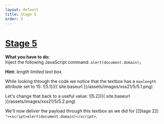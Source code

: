 ```yaml
---
layout: default
title: Stage 5
order: 5
---
```



# [Stage 5](https://xss-quiz.int21h.jp/stage--5.php)

**What you have to do:**  
Inject the following JavaScript command: `alert(document.domain);`

**Hint:** *length limited text box.*

While looking thtough the code we notice that the textbox has a `maxlength` attribute set to 15:
![5.1]({{ site.baseurl }}/assets/images/xss21/5/5.1.png)

Let's change that back to a useful value:
![5.2]({{ site.baseurl }}/assets/images/xss21/5/5.2.png)

We'll now deliver the payload through this textbox as we did for [[Stage 2]]:
`"><script>alert(document.domain)</script>`.
